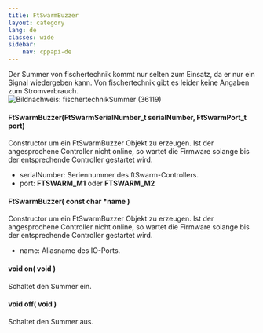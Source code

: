 ```yaml
---
title: FtSwarmBuzzer
layout: category
lang: de
classes: wide
sidebar:
    nav: cppapi-de
---
```

<div class="apicontainer">
    <div class="apileft">
        Der Summer von fischertechnik kommt nur selten zum Einsatz, da er nur ein Signal wiedergeben kann. Von fischertechnik gibt es leider keine Angaben zum Stromverbrauch.  
    </div>
    <div class="apiright apiimg"><img title="Bildnachweis: fischertechnik" src="/assets/img/otherActors/buzzer.png">Summer (36119)</div>
</div>

#### FtSwarmBuzzer(FtSwarmSerialNumber_t serialNumber, FtSwarmPort_t port)

Constructor um ein FtSwarmBuzzer Objekt zu erzeugen. Ist der angesprochene Controller nicht online, so wartet die Firmware solange bis der entsprechende Controller gestartet wird.

- serialNumber: Seriennummer des ftSwarm-Controllers.
- port: **FTSWARM_M1** oder **FTSWARM_M2**

#### FtSwarmBuzzer( const char *name )

Constructor um ein FtSwarmBuzzer Objekt zu erzeugen. Ist der angesprochene Controller nicht online, so wartet die Firmware solange bis der entsprechende Controller gestartet wird.

- name: Aliasname des IO-Ports.

#### void on( void )

Schaltet den Summer ein.

#### void off( void )

Schaltet den Summer aus.